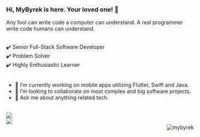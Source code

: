 
### Hi, MyByrek is here. Your loved one! 👋

Any fool can write code a computer can understand. A real programmer write code humans can understand.

<br>
✔️ Senior Full-Stack Software Developer
<br>
✔️ Problem Solver
<br>
✔️ Highly Enthusiastic Learner
<br><br>

- 🔭 I’m currently working on mobile apps utilizing Flutter, Swift and Java.
- 👯 I’m looking to collaborate on most complex and big software projects.
- 💬 Ask me about anything related tech.

<br>
<img src="https://github-readme-stats.vercel.app/api?username=mybyrek&&show_icons=true&include_all_commits=true">
<br>
<img src="https://github-readme-stats.vercel.app/api/top-langs/?username=mybyrek&layout=compact" />
<br>
<img align='right' src="https://komarev.com/ghpvc/?username=qani-ajdini" alt="mybyrek" />
